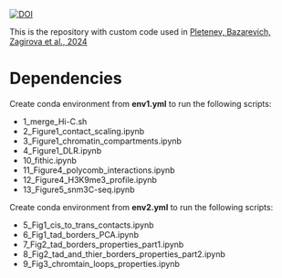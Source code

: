 [![DOI](https://zenodo.org/badge/741487040.svg)](https://zenodo.org/doi/10.5281/zenodo.10888356)

This is the repository with custom code used in [Pletenev, Bazarevich, Zagirova et al., 2024](https://www.biorxiv.org/content/10.1101/2023.08.04.551939v3)

# Dependencies
Create conda environment from **env1.yml** to run the following scripts:
- 1_merge_Hi-C.sh
- 2_Figure1_contact_scaling.ipynb
- 3_Figure1_chromatin_compartments.ipynb
- 4_Figure1_DLR.ipynb
- 10_fithic.ipynb
- 11_Figure4_polycomb_interactions.ipynb
- 12_Figure4_H3K9me3_profile.ipynb
- 13_Figure5_snm3C-seq.ipynb

Create conda environment from **env2.yml** to run the following scripts:
- 5_Fig1_cis_to_trans_contacts.ipynb
- 6_Fig1_tad_borders_PCA.ipynb
- 7_Fig2_tad_borders_properties_part1.ipynb
- 8_Fig2_tad_and_thier_borders_properties_part2.ipynb
- 9_Fig3_chromtain_loops_properties.ipynb
